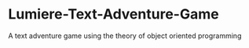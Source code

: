 # Lumiere-Text-Adventure-Game
A text adventure game using the theory of object oriented programming 
